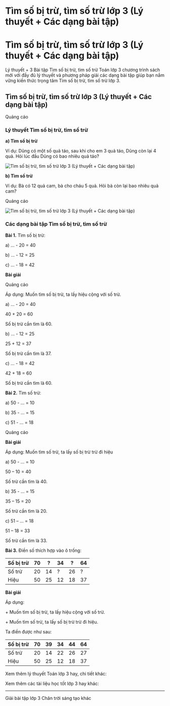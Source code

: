# Tìm số bị trừ, tìm số trừ lớp 3 (Lý thuyết + Các dạng bài tập)

# Tìm số bị trừ, tìm số trừ lớp 3 (Lý thuyết + Các dạng bài tập)

Lý thuyết + 3 Bài tập Tìm số bị trừ, tìm số trừ Toán lớp 3 chương trình sách mới với đầy đủ lý thuyết và phương pháp giải các dạng bài tập giúp bạn nắm vững kiến thức trọng tâm Tìm số bị trừ, tìm số trừ lớp 3.

## Tìm số bị trừ, tìm số trừ lớp 3 (Lý thuyết + Các dạng bài tập)

Quảng cáo

### Lý thuyết Tìm số bị trừ, tìm số trừ

**a) Tìm số bị trừ**

Ví dụ: Dũng có một số quả táo, sau khi cho em 3 quả táo, Dũng còn lại 4 quả. Hỏi lúc đầu Dũng có bao nhiêu quả táo?

![Tìm số bị trừ, tìm số trừ lớp 3 \(Lý thuyết + Các dạng bài tập\)](https://vietjack.com/toan-3-ct/images/ly-thuyet-tim-so-bi-tru-tim-so-tru.PNG)

**b) Tìm số trừ**

Ví dụ: Bà có 12 quả cam, bà cho cháu 5 quả. Hỏi bà còn lại bao nhiêu quả cam?

Quảng cáo

![Tìm số bị trừ, tìm số trừ lớp 3 \(Lý thuyết + Các dạng bài tập\)](https://vietjack.com/toan-3-ct/images/ly-thuyet-tim-so-bi-tru-tim-so-tru-1.PNG)

### Các dạng bài tập Tìm số bị trừ, tìm số trừ

**Bài 1.** Tìm số bị trừ:

a) … - 20 = 40

b) … - 12 = 25

c) … - 18 = 42

**Bài giải**

Quảng cáo

Áp dụng: Muốn tìm số bị trừ, ta lấy hiệu cộng với số trừ.

a) … - 20 = 40

40 + 20 = 60

Số bị trừ cần tìm là 60.

b) … - 12 = 25

25 + 12 = 37

Số bị trừ cần tìm là 37.

c) … - 18 = 42

42 + 18 = 60

Số bị trừ cần tìm là 60.

**Bài 2.** Tìm số trừ:

a) 50 - … = 10

b) 35 - … = 15

c) 51 - … = 18

Quảng cáo

**Bài giải**

Áp dụng: Muốn tìm số trừ, ta lấy số bị trừ trừ đi hiệu

a) 50 - … = 10

50 – 10 = 40

Số trừ cần tìm là 40.

b) 35 - … = 15

35 – 15 = 20

Số trừ cần tìm là 20.

c) 51 – … = 18

51 – 18 = 33

Số trừ cần tìm là 33.

**Bài 3.** Điền số thích hợp vào ô trống: 

Số bị trừ |  70 |  ? |  34 |  ? |  64  
---|---|---|---|---|---  
Số trừ |  20 |  14 |  ? |  26 |  ?  
Hiệu |  50 |  25 |  12 |  18 |  37  
  
**Bài giải**

Áp dụng: 

\+ Muốn tìm số bị trừ, ta lấy hiệu cộng với số trừ.

\+ Muốn tìm số trừ, ta lấy số bị trừ trừ đi hiệu.

Ta điền được như sau: 

Số bị trừ |  70 |  39 |  34 |  44 |  64  
---|---|---|---|---|---  
Số trừ |  20 |  14 |  22 |  26 |  27  
Hiệu |  50 |  25 |  12 |  18 |  37  
  
Xem thêm lý thuyết Toán lớp 3 hay, chi tiết khác:

Xem thêm các tài liệu học tốt lớp 3 hay khác:

* * *

Giải bài tập lớp 3 Chân trời sáng tạo khác

